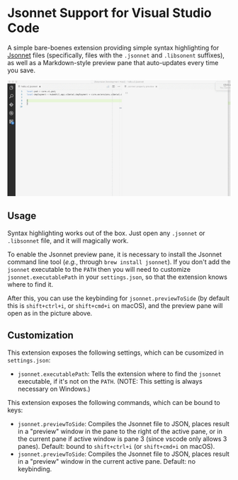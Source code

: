 # Jsonnet Support for Visual Studio Code

A simple bare-boenes extension providing simple syntax highlighting
for [Jsonnet][jsonnet] files (specifically, files with the `.jsonnet`
and `.libsonent` suffixes), as well as a Markdown-style preview pane
that auto-updates every time you save.

![Jsonnet preview][jsonnet-demo]

## Usage

Syntax highlighting works out of the box. Just open any `.jsonnet` or
`.libsonnet` file, and it will magically work.

To enable the Jsonnet preview pane, it is necessary to install the
Jsonnet command line tool (_e.g._, through `brew install jsonnet`). If
you don't add the `jsonnet` executable to the `PATH` then you will
need to customize `jsonnet.executablePath` in your `settings.json`, so
that the extension knows where to find it.

After this, you can use the keybinding for `jsonnet.previewToSide` (by
default this is `shift+ctrl+i`, or `shift+cmd+i` on macOS), and the
preview pane will open as in the picture above.

## Customization

This extension exposes the following settings, which can be cusomized
in `settings.json`:

* `jsonnet.executablePath`: Tells the extension where to find the
  `jsonnet` executable, if it's not on the `PATH`. (NOTE: This setting
  is always necessary on Windows.)

This extension exposes the following commands, which can be bound to
keys:

* `jsonnet.previewToSide`: Compiles the Jsonnet file to JSON, places
  result in a "preview" window in the pane to the right of the active
  pane, or in the current pane if active window is pane 3 (since
  vscode only allows 3 panes). Default: bound to `shift+ctrl+i` (or
  `shift+cmd+i` on macOS).
* `jsonnet.previewToSide`: Compiles the Jsonnet file to JSON, places
  result in a "preview" window in the current active pane. Default: no
  keybinding.

[jsonnet]: http://jsonnet.org/ "Jsonnet"
[jsonnet-demo]: images/kube-demo.gif
